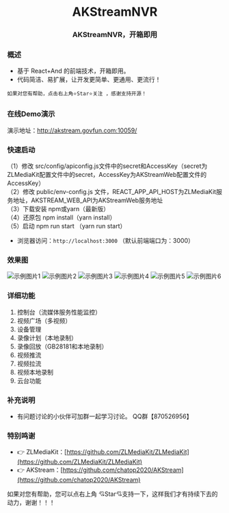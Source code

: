 <div align="center"><h1 align="center">AKStreamNVR</a></h1></div>
<div align="center"><h3 align="center">AKStreamNVR，开箱即用</h3></div>

### 概述

* 基于 React+And 的前端技术，开箱即用。
* 代码简洁、易扩展，让开发更简单、更通用、更流行！

```
如果对您有帮助，点击右上角⭐Star⭐关注 ，感谢支持开源！
```
### 在线Demo演示
演示地址：http://akstream.govfun.com:10059/

### 快速启动

（1）修改 src/config/apiconfig.js文件中的secret和AccessKey（secret为ZLMediaKit配置文件中的secret，AccessKey为AKStreamWeb配置文件的AccessKey）<br>
（2）修改 public/env-config.js 文件，REACT_APP_API_HOST为ZLMediaKit服务地址，AKSTREAM_WEB_API为AKStreamWeb服务地址<br>
（3）下载安装 npm或yarn（最新版）<br>
（4）还原包 npm install（yarn install）<br>
（5）启动 npm run start （yarn run start）<br>

* 浏览器访问：`http://localhost:3000` （默认前端端口为：3000）

### 效果图

![示例图片1](./snapshots/1.jpg)
![示例图片2](./snapshots/2.jpg)
![示例图片3](./snapshots/3.jpg)
![示例图片4](./snapshots/4.jpg)
![示例图片5](./snapshots/5.jpg)
![示例图片6](./snapshots/6.jpg)

### 详细功能

1. 控制台（流媒体服务性能监控）
2. 视频广场（多视频）
3. 设备管理
4. 录像计划（本地录制）
5. 录像回放（GB28181和本地录制）
6. 视频推流
7. 视频拉流
8. 视频本地录制
9. 云台功能

### 补充说明

* 有问题讨论的小伙伴可加群一起学习讨论。 QQ群【870526956】

### 特别鸣谢
- 👉 ZLMediaKit：[https://github.com/ZLMediaKit/ZLMediaKit](https://github.com/ZLMediaKit/ZLMediaKit)
- 👉 AKStream：[https://github.com/chatop2020/AKStream](https://github.com/chatop2020/AKStream)

如果对您有帮助，您可以点右上角 💘Star💘支持一下，这样我们才有持续下去的动力，谢谢！！！

